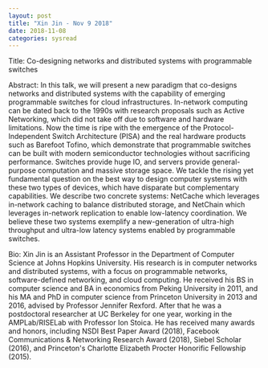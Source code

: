 ```yaml
---
layout: post
title: "Xin Jin - Nov 9 2018"
date: 2018-11-08
categories: sysread
---
```


Title: Co-designing networks and distributed systems with programmable switches

Abstract:
In this talk, we will present a new paradigm that co-designs networks and distributed systems with the capability of emerging programmable switches for cloud infrastructures. In-network computing can be dated back to the 1990s with research proposals such as Active Networking, which did not take off due to software and hardware limitations. Now the time is ripe with the emergence of the Protocol-Independent Switch Architecture (PISA) and the real hardware products such as Barefoot Tofino, which demonstrate that programmable switches can be built with modern semiconductor technologies without sacrificing performance. Switches provide huge IO, and servers provide general-purpose computation and massive storage space. We tackle the rising yet fundamental question on the best way to design computer systems with these two types of devices, which have disparate but complementary capabilities. We describe two concrete systems: NetCache which leverages in-network caching to balance distributed storage, and NetChain which leverages in-network replication to enable low-latency coordination. We believe these two systems exemplify a new-generation of ultra-high throughput and ultra-low latency systems enabled by programmable switches.

Bio:
Xin Jin is an Assistant Professor in the Department of Computer Science at Johns Hopkins University. His research is in computer networks and distributed systems, with a focus on programmable networks, software-defined networking, and cloud computing. He received his BS in computer science and BA in economics from Peking University in 2011, and his MA and PhD in computer science from Princeton University in 2013 and 2016, advised by Professor Jennifer Rexford. After that he was a postdoctoral researcher at UC Berkeley for one year, working in the AMPLab/RISELab with Professor Ion Stoica. He has received many awards and honors, including NSDI Best Paper Award (2018), Facebook Communications & Networking Research Award (2018), Siebel Scholar (2016), and Princeton's Charlotte Elizabeth Procter Honorific Fellowship (2015).
